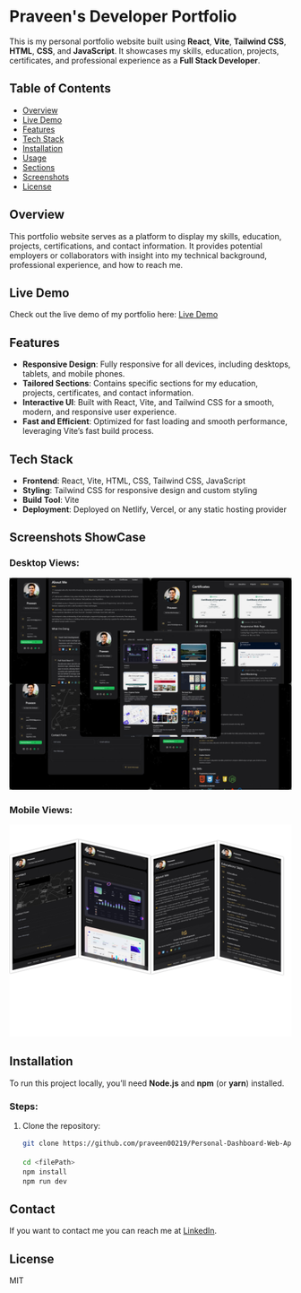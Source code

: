 # Praveen's Developer Portfolio

This is my personal portfolio website built using **React**, **Vite**, **Tailwind CSS**, **HTML**, **CSS**, and **JavaScript**. It showcases my skills, education, projects, certificates, and professional experience as a **Full Stack Developer**.

## Table of Contents

- [Overview](#overview)
- [Live Demo](#live-demo)
- [Features](#features)
- [Tech Stack](#tech-stack)
- [Installation](#installation)
- [Usage](#usage)
- [Sections](#sections)
- [Screenshots](#screenshots)
- [License](#license)

## Overview

This portfolio website serves as a platform to display my skills, education, projects, certifications, and contact information. It provides potential employers or collaborators with insight into my technical background, professional experience, and how to reach me.

## Live Demo

Check out the live demo of my portfolio here: [Live Demo](https://praveen-dashboard-app.netlify.app/)

## Features

- **Responsive Design**: Fully responsive for all devices, including desktops, tablets, and mobile phones.
- **Tailored Sections**: Contains specific sections for my education, projects, certificates, and contact information.
- **Interactive UI**: Built with React, Vite, and Tailwind CSS for a smooth, modern, and responsive user experience.
- **Fast and Efficient**: Optimized for fast loading and smooth performance, leveraging Vite’s fast build process.

## Tech Stack

- **Frontend**: React, Vite, HTML, CSS, Tailwind CSS, JavaScript
- **Styling**: Tailwind CSS for responsive design and custom styling
- **Build Tool**: Vite
- **Deployment**: Deployed on Netlify, Vercel, or any static hosting provider

## Screenshots ShowCase

### Desktop Views:

![Desktop Demo](/public/assets/images/showcase/desktop-views.png "Desktop Demo")

### Mobile Views:

![Mobile Demo](/public/assets/images/showcase/mobile-view.png "Mobile Demo")

## Installation

To run this project locally, you’ll need **Node.js** and **npm** (or **yarn**) installed.

### Steps:

1. Clone the repository:

   ```bash
   git clone https://github.com/praveen00219/Personal-Dashboard-Web-App.git

   cd <filePath>
   npm install
   npm run dev
   ```

## Contact

If you want to contact me you can reach me at [LinkedIn](https://www.linkedin.com/in/praveen219/).

## License

MIT
